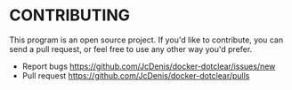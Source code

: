 # CONTRIBUTING

This program is an open source project. If you'd like to contribute, you can send a pull request, or feel free to use any other way you'd prefer.

* Report bugs <https://github.com/JcDenis/docker-dotclear/issues/new>
* Pull request <https://github.com/JcDenis/docker-dotclear/pulls>
